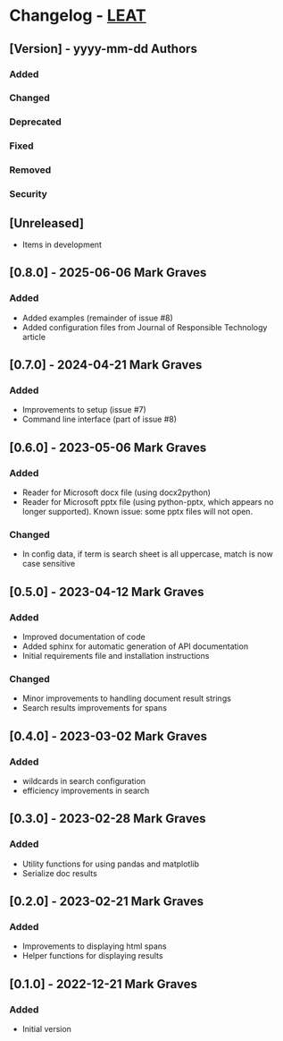 # Changelog - [LEAT](https://github.com/markgraves/leat)

## [Version] - yyyy-mm-dd Authors
### Added
### Changed
### Deprecated
### Fixed
### Removed
### Security

## [Unreleased]
- Items in development

## [0.8.0] - 2025-06-06 Mark Graves
### Added
- Added examples (remainder of issue #8)
- Added configuration files from Journal of Responsible Technology article

## [0.7.0] - 2024-04-21 Mark Graves
### Added
- Improvements to setup (issue #7)
- Command line interface (part of issue #8)

## [0.6.0] - 2023-05-06 Mark Graves
### Added
- Reader for Microsoft docx file (using docx2python)
- Reader for Microsoft pptx file (using python-pptx, which appears no longer supported). Known issue: some pptx files will not open.
### Changed
- In config data, if term is search sheet is all uppercase, match is now case sensitive

## [0.5.0] - 2023-04-12 Mark Graves
### Added
- Improved documentation of code
- Added sphinx for automatic generation of API documentation
- Initial requirements file and installation instructions

### Changed
- Minor improvements to handling document result strings
- Search results improvements for spans

## [0.4.0] - 2023-03-02 Mark Graves
### Added
- wildcards in search configuration
- efficiency improvements in search

## [0.3.0] - 2023-02-28 Mark Graves
### Added
- Utility functions for using pandas and matplotlib
- Serialize doc results

## [0.2.0] - 2023-02-21 Mark Graves
### Added
- Improvements to displaying html spans
- Helper functions for displaying results

## [0.1.0] - 2022-12-21 Mark Graves
### Added
- Initial version

